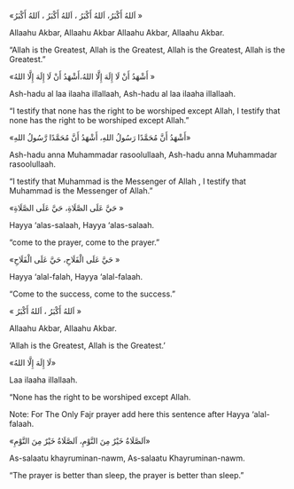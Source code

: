 «اَللهُ أَكْبَرُ، اَللهُ أَكْبَرُ ، اَللهُ أَكْبَرُ ، اَللهُ أَكْبَرُ »

Allaahu Akbar, Allaahu Akbar Allaahu Akbar, Allaahu Akbar.

“Allah is the Greatest, Allah is the Greatest, Allah is the Greatest, Allah is the Greatest.”


«أَشْهَدُ أَنْ لَا إِلَهَ إِلَّا اللهُ،أَشْهَدُ أَنْ لَا إِلَهَ إِلَّا اللهُ »

Ash-hadu al laa ilaaha illallaah, Ash-hadu al laa ilaaha illallaah.

“I testify that none has the right to be worshiped except Allah, I testify that none has the right to be worshiped except Allah.”


«أَشْهَدُ أَنَّ مُحَمَّدًا رَسُولُ اللهِ، أَشْهَدُ أَنَّ مُحَمَّدًا رَّسُولُ اللهِ»

Ash-hadu anna Muhammadar rasoolullaah, Ash-hadu anna Muhammadar rasoolullaah.

“I testify that Muhammad is the Messenger of Allah , I testify that Muhammad is the Messenger of Allah.”


«حَيَّ عَلَى الصَّلَاةِ، حَيَّ عَلَى الصَّلَاةِ »

Hayya ‘alas-salaah, Hayya ‘alas-salaah.

“come to the prayer, come to the prayer.”


«حَيَّ عَلَى الْفَلَاحِ، حَيَّ عَلَى الْفَلَاحِ »

Hayya ‘alal-falah, Hayya ‘alal-falaah.

“Come to the success, come to the success.”


« اَللهُ أَكْبَرُ ، اَللهُ أَكْبَرُ »

Allaahu Akbar, Allaahu Akbar.

‘Allah is the Greatest, Allah is the Greatest.’


«لَا إِلَهَ إِلَّا اللهُ»

Laa ilaaha illallaah.

“None has the right to be worshiped except Allah.


Note: For The Only  Fajr prayer add here this sentence after Hayya ‘alal-falaah.

«اَلصَّلَاةُ خَيْرٌ مِنَ النَّوْمِ، اَلصَّلَاةُ خَيْرٌ مِنَ النَّوْمِ»

As-salaatu khayruminan-nawm, As-salaatu Khayruminan-nawm.

“The prayer is better than sleep, the prayer is better than sleep.”

